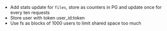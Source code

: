 - Add stats update for `files`, store as counters in PG and update once for every ten requests
- Store user with token user_id:token
- Use fs as blocks of 1000 users to limit shared space too much